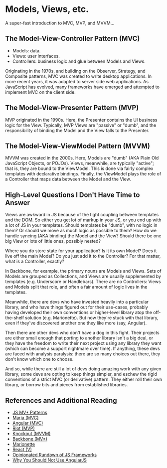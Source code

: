 # Models, Views, etc.

A super-fast introduction to MVC, MVP, and MVVM...

## The Model-View-Controller Pattern (MVC)

- Models: data.
- Views: user interfaces.
- Controllers: business logic and glue between Models and Views.

Originating in the 1970s, and building on the Observer, Strategy,
and Composite patterns, MVC was created to write desktop applications.
In more recent years, it was adapted to server side web applications.
As JavaScript has evolved, many frameworks have emerged and attempted
to implement MVC on the  client side.

## The Model-View-Presenter Pattern (MVP)

MVP originated in the 1990s. Here, the Presenter contains the UI
business logic for the View. Typically, MVP Views are "passive"
or "dumb", and the responsibility of binding the Model and the
View falls to the Presenter.

## The Model-View-ViewModel Pattern (MVVM)

MVVM was created in the 2000s. Here, Models are "dumb" (AKA Plain
Old JavaScript Objects, or POJOs). Views, meanwhile, are typically
"active"; that is, they are bound to the ViewModel. This is done
via fairly complex templates with declarative bindings. Finally,
the ViewModel plays the role of a Controller that maps data between
the Model and the View.

## High-Level Questions I Don't Have Time to Answer

Views are awkward in JS because of the tight coupling between templates
and the DOM. So either you get lot of markup in your JS, or you end up
with a lot of JS in your templates. Should templates be "dumb", with
no logic in them? Or should we move as much logic as possible to them?
How do we handle syncing (AKA binding) the Model and the View? Should
there be one big View or lots of little ones, possibly nested?

Where you do store state for your application? Is it its own Model?
Does it live off the main Model? Do you just add it to the Controller?
For that matter, what is a Controller, exactly?

In Backbone, for example, the primary nouns are Models and Views.
Sets of Models are grouped as Collections, and Views are usually
supplemented by templates (e.g. Underscore or Handlebars). There
are no Controllers: Views and Models split that role, and often
a fair amount of logic lives in the templates.

Meanwhile, there are devs who have invested heavily into a particular
library, and who have things figured out for their use-cases, probably
having developed their own conventions or higher-level library atop
the off-the-shelf solution (e.g. Marionette). But now they're stuck
with that library, even if they've discovered another one they like
more (say, Angular).

Then there are other devs who don't have a dog in this fight. Their
projects are either small enough that porting to another library isn't
a big deal, or they have the freedom to write their next project using
any library they want (which can become a support nightmare over time).
If anything, these devs are faced with analysis paralysis: there are
so many choices out there, they don't know which one to choose.

And so, while there are still a lot of devs doing amazing work with
any given library, some devs are opting to keep things simpler, and
eschew the rigid conventions of a strict MVC (or derivative) pattern.
They either roll their own library, or borrow bits and pieces from
established libraries.

## References and Additional Reading

- [JS MV* Patterns](http://goo.gl/Yp9To)
- [Maria (MVC)](http://goo.gl/FUDpy)
- [Angular (MVC)](https://angularjs.org/)
- [Riot (MVP)](https://muut.com/riotjs/)
- [Knockout (MVVM)](http://knockoutjs.com/)
- [Backbone (MV*)](http://backbonejs.org/)
- [Marionette](http://marionettejs.com/)
- [React (V)](http://goo.gl/oJu0W)
- [Opinionated Rundown of JS Frameworks](http://goo.gl/C9YeF7)
- [Why You Should Not Use AngularJS](http://goo.gl/hmrC7O)